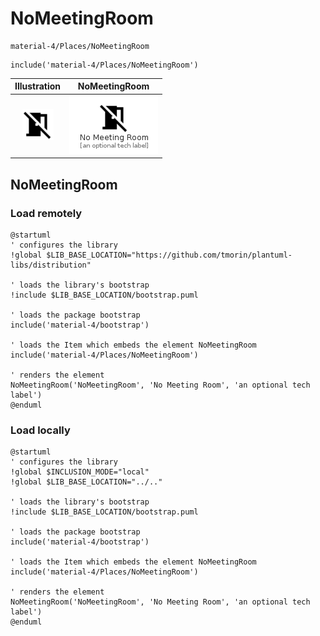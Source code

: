 # NoMeetingRoom


```text
material-4/Places/NoMeetingRoom
```

```text
include('material-4/Places/NoMeetingRoom')
```



| Illustration | NoMeetingRoom |
| :---: | :---: |
| ![illustration for Illustration](../../material-4/Places/NoMeetingRoom.png) | ![illustration for NoMeetingRoom](../../material-4/Places/NoMeetingRoom.Local.png) |




## NoMeetingRoom

### Load remotely
```plantuml
@startuml
' configures the library
!global $LIB_BASE_LOCATION="https://github.com/tmorin/plantuml-libs/distribution"

' loads the library's bootstrap
!include $LIB_BASE_LOCATION/bootstrap.puml

' loads the package bootstrap
include('material-4/bootstrap')

' loads the Item which embeds the element NoMeetingRoom
include('material-4/Places/NoMeetingRoom')

' renders the element
NoMeetingRoom('NoMeetingRoom', 'No Meeting Room', 'an optional tech label')
@enduml
```

### Load locally
```plantuml
@startuml
' configures the library
!global $INCLUSION_MODE="local"
!global $LIB_BASE_LOCATION="../.."

' loads the library's bootstrap
!include $LIB_BASE_LOCATION/bootstrap.puml

' loads the package bootstrap
include('material-4/bootstrap')

' loads the Item which embeds the element NoMeetingRoom
include('material-4/Places/NoMeetingRoom')

' renders the element
NoMeetingRoom('NoMeetingRoom', 'No Meeting Room', 'an optional tech label')
@enduml
```


